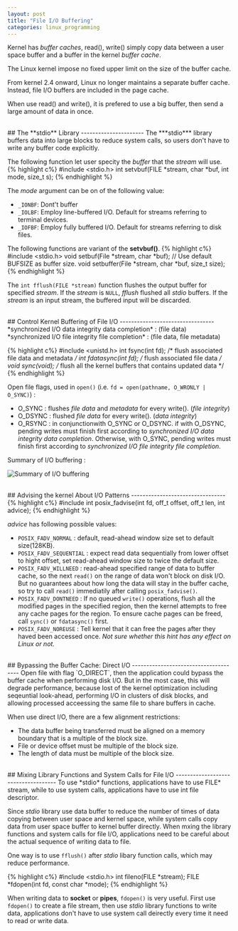 ```yaml
---
layout: post
title: "File I/O Buffering"
categories: linux_programming
---
```


Kernel has *buffer caches*, read(), write() simply copy data between a user space buffer and a buffer in the kernel *buffer cache*.

The Linux kernel impose no fixed upper limit on the size of the buffer cache.

From kernel 2.4 onward, Linux no longer maintains a separate buffer cache. Instead, file I/O buffers are included in the page cache.

When use read() and write(), it is prefered to use a big buffer, then send a large amount of data in once.

<br />
## The **stdio** Library
----------------------
The ***stdio*** library buffers data into large blocks to reduce system calls, so users don't have to
write any buffer code explicitly.

The following function let user specity the *buffer* that the *stream* will use.
{% highlight c%}
#include <stdio.h>
int setvbuf(FILE *stream, char *buf, int mode, size_t s);
{% endhighlight %}

The *mode* argument can be on of the following value:

* `_IONBF`: Dont't buffer
* `_IOLBF`: Employ line-buffered I/O. Default for streams referring to terminal devices.
* `_IOFBF`: Employ fully buffered I/O. Default for streams referring to disk files.

The following functions are variant of the **setvbuf()**.
{% highlight c%}
#include <stdio.h>
void setbuf(File *stream, char *buf); // Use default BUFSIZE as buffer size.
void setbuffer(File *stream, char *buf, size_t size);
{% endhighlight %}

The `int fflush(FILE *stream)` function flushes the output buffer for specified *stream*. If the *stream* is `NULL`, *fflush* flushed all *stdio* buffers. If the *stream* is an input stream, the buffered input will be discarded.

<br />
## Control Kernel Buffering of File I/O
---------------------------------
*synchronized I/O data integrity data completion* : (file data) </br>
*synchronized I/O file integrity file completion* : (file data, file metadata)

{% highlight c%}
#include <unistd.h>
int fsync(int fd);     /* flush associated file data and metadata */
int fdatasync(int fd); /* flush associated file data */
void sync(void);       /* flush all the kernel buffers that contains updated data */
{% endhighlight %}

Open file flags, used in `open()` (i.e. `fd = open(pathname, O_WRONLY | O_SYNC)`) :

* O_SYNC : flushes *file data* and *metadata* for every write(). (*file integrity*)
* O_DSYNC : flushed *file data* for every write(). (*data integrity*)
* O_RSYNC : in conjunctionwith O_SYNC or O_DSYNC. if with O_DSYNC, pending writes must finish first according to *synchronized I/O data integrity data completion*. Otherwise, with O_SYNC, pending writes must finish first according to *synchronized I/O file integrity file completion*.


Summary of I/O buffering : 

![Summary of I/O buffering]({{site.url}}/assets/figure-13-1.png "Summary of I/O buffering")

<br />
## Advising the kernel About I/O Patterns
---------------------------------
{% highlight c%}
#include <fcntl.h>
int posix_fadvise(int fd, off_t offset, off_t len, int advice);
{% endhighlight %}

*advice* has following possible values:

* `POSIX_FADV_NORMAL` : default, read-ahead window size set to default size(128KB).
* `POSIX_FADV_SEQUENTIAL` : expect read data sequentially from lower offset to hight offset, set read-ahead window size to twice the default size.
* `POSIX_FADV_WILLNEED` : read-ahead specified range of data to buffer cache, so the next `read()` on the range of data won't block on disk I/O. But no guarantees about how long the data will stay in the buffer cache, so try to call `read()` immediatily after calling `posix_fadvise()`.
* `POSIX_FADV_DONTNEED` : If no queued `write()` operations, flush all the modified pages in the specified region, then the kernel attempts to free any cache pages for the region. To ensure cache pages can be freed, call `sync()` or `fdatasync()` first.
* `POSIX_FADV_NOREUSE` : Tell kernel that it can free the pages after they haved been accessed once. *Not sure whether this hint has any effect on Linux or not.*

<br />
## Bypassing the Buffer Cache: Direct I/O
--------------------------------------
Open file with flag `O_DIRECT`, then the application could bypass the buffer cache when performing disk I/O. But in the most case, this will degrade performance, because lost of the kernel optimization including seqeuntial look-ahead, performing I/O in clusters of disk blocks, and allowing processed acceessing the same file to share buffers in cache.

When use direct I/O, there are a few alignment restrictions:

* The data buffer being transferred must be aligned on a memory boundary that is a multiple of the block size.
* File or device offset must be multiple of the block size.
* The length of data must be multiple of the block size.

<br />
## Mixing Library Functions and System Calls for File I/O
------------------------------------
To use *stdio* functions, applications have to use FILE* stream, while to use system calls, applications have to use int file descriptor. 

Since *stdio* library use data buffer to reduce the number of times of data copying between user space and kernel space, while system calls copy data from user space buffer to kernel buffer directly. When mxing the library functions and system calls for file I/O, applications need to be careful about the actual sequence of writing data to file. 

One way is to use `fflush()` after *stdio* libary function calls, which may reduce performance.

{% highlight c%}
#include <stdio.h>
int fileno(FILE *stream);
FILE *fdopen(int fd, const char *mode);
{% endhighlight %}

When writing data to **socket** or **pipes**, `fdopen()` is very useful. First use `fdopen()` to create a file stream, then use *stdio* library functions to write data, applications don't have to use system call deirectly every time it need to read or write data.